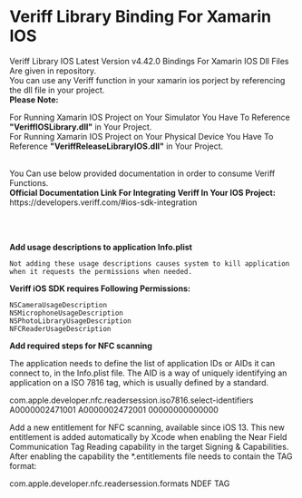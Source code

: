 # Veriff Library Binding For Xamarin IOS 
Veriff Library IOS Latest Version v4.42.0 Bindings For Xamarin IOS Dll Files Are given in repository.</br> 
You can use any Veriff function in your xamarin ios porject by referencing the dll file in your project.
</br>
<b>Please Note:</b>

For Running Xamarin IOS Project on Your Simulator You Have To Reference <b>"VeriffIOSLibrary.dll"</b> in Your Project.</br>
For Running Xamarin IOS Project on Your Physical Device You Have To Reference <b>"VeriffReleaseLibraryIOS.dll"</b> in Your Project.</br>

</br>
You Can use below provided documentation in order to consume Veriff Functions.
</br>
<b>Official Documentation Link For Integrating Veriff In Your IOS Project:</b>
https://developers.veriff.com/#ios-sdk-integration

</br></br>



<b>Add usage descriptions to application Info.plist</b>

    Not adding these usage descriptions causes system to kill application when it requests the permissions when needed.

<b>Veriff iOS SDK requires Following Permissions:</b>

    NSCameraUsageDescription
    NSMicrophoneUsageDescription
    NSPhotoLibraryUsageDescription
    NFCReaderUsageDescription

<b>Add required steps for NFC scanning</b>

The application needs to define the list of application IDs or AIDs it can connect to, in the Info.plist file. The AID is a way of uniquely identifying an application on a ISO 7816 tag, which is usually defined by a standard.

<key>com.apple.developer.nfc.readersession.iso7816.select-identifiers</key>
<array>
  <string>A0000002471001</string>
  <string>A0000002472001</string>
  <string>00000000000000</string>
</array>

Add a new entitlement for NFC scanning, available since iOS 13. This new entitlement is added automatically by Xcode when enabling the Near Field Communication Tag Reading capability in the target Signing & Capabilities. After enabling the capability the *.entitlements file needs to contain the TAG format:

<key>com.apple.developer.nfc.readersession.formats</key>
<array>
    <string>NDEF</string>
    <string>TAG</string>
</array>


